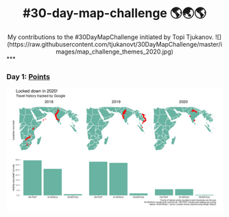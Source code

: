 <h1 align="center">
#30-day-map-challenge 🌎🌏🌎
</h1>
<div align="center">
My contributions to the #30DayMapChallenge initiated by Topi Tjukanov.
![](https://raw.githubusercontent.com/tjukanovt/30DayMapChallenge/master/images/map_challenge_themes_2020.jpg)
</div>
***

### Day 1: [Points](https://github.com/surbhi-bh/30-day-map-challenge/blob/main/VIZ/day1_points_googlelocation.png)
![](https://github.com/surbhi-bh/30-day-map-challenge/blob/main/VIZ/day1_points_googlelocation.png)
